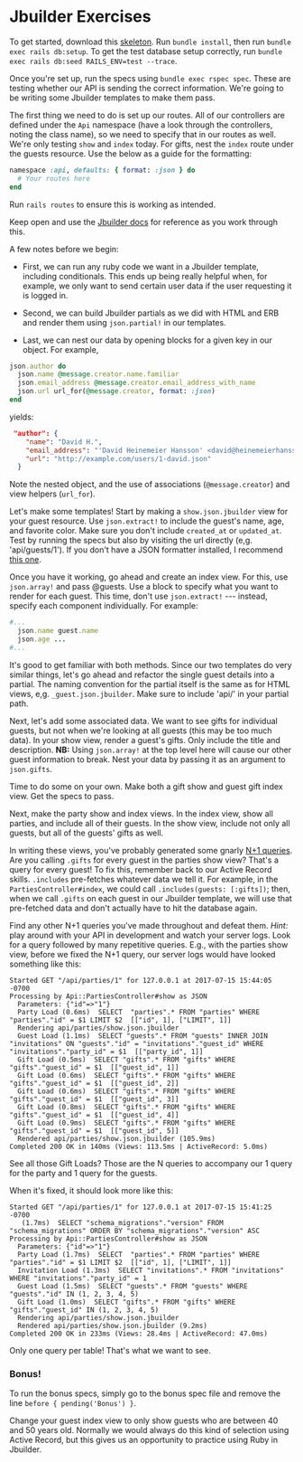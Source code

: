 # Jbuilder Exercises

To get started, download this [skeleton][jbuilder-zip].  Run `bundle install`, then run `bundle exec rails db:setup`. To get the test database setup correctly, run `bundle exec rails db:seed RAILS_ENV=test --trace`.

Once you're set up, run the specs using `bundle exec rspec spec`. These are
testing whether our API is sending the correct information. We're going to
be writing some Jbuilder templates to make them pass.

The first thing we need to do is set up our routes. All of our controllers are
defined under the `Api` namespace (have a look through the controllers, noting
the class name), so we need to specify that in our routes as well. We're only
testing `show` and `index` today. For gifts, nest the `index` route under the
guests resource. Use the below as a guide for the formatting:

```ruby
namespace :api, defaults: { format: :json } do
  # Your routes here
end
```

Run `rails routes` to ensure this is working as intended.

Keep open and use the [Jbuilder docs][docs-link] for reference as you work through this.

A few notes before we begin:
* First, we can run any ruby code we
want in a Jbuilder template, including conditionals. This ends up being really
helpful when, for example, we only want to send certain user data if the user
requesting it is logged in.
+ Second, we can build Jbuilder partials as we did
with HTML and ERB and render them using `json.partial!` in our templates.
* Last, we can nest our
data by opening blocks for a given key in our object. For example,

```ruby
json.author do
  json.name @message.creator.name.familiar
  json.email_address @message.creator.email_address_with_name
  json.url url_for(@message.creator, format: :json)
end
```

yields:

```json
 "author": {
    "name": "David H.",
    "email_address": "'David Heinemeier Hansson' <david@heinemeierhansson.com>",
    "url": "http://example.com/users/1-david.json"
  }
```

Note the nested object, and the use of associations
(`@message.creator`) and view helpers (`url_for`).

Let's make some templates! Start by making a `show.json.jbuilder` view for your
guest resource. Use `json.extract!` to include the guest's name, age, and
favorite color. Make sure you don't include `created_at` or `updated_at`. Test
by running the specs but also by visiting the url directly (e,g.
'api/guests/1'). If you don't have a JSON formatter installed, I recommend
[this one][formatter-link].

Once you have it working, go ahead and create an index view. For this, use
`json.array!` and pass @guests. Use a block to specify what you want to render
for each guest. This time, don't use `json.extract!` --- instead, specify each
component individually. For example:
```ruby
#...
  json.name guest.name
  json.age ...
#...
```

It's good to get familiar with both methods. Since our two templates do very similar
things, let's go ahead and refactor the single guest details into a partial.
The naming convention for the partial itself is the same as for HTML views, e,g.
`_guest.json.jbuilder`. Make sure to include 'api/' in your partial path.

Next, let's add some associated data. We want to see gifts for individual
guests, but not when we're looking at all guests (this may be too much data). In
your show view, render a guest's gifts. Only include the title and description.
**NB:** Using `json.array!` at the top level here will cause our other guest
information to break. Nest your data by passing it as an argument to
`json.gifts`.

Time to do some on your own. Make both a gift show and guest gift index view. Get the specs
to pass.

Next, make the party show and index views. In the index view, show all parties,
and include all of their guests. In the show view, include not only all guests,
but all of the guests' gifts as well.

In writing these views, you've probably generated some gnarly [N+1 queries][n_plus_one]. Are you
calling `.gifts` for every guest in the parties show view? That's a query for every guest!
To fix this, remember back to our Active Record skills. `.includes` pre-fetches whatever data we
tell it. For example, in the `PartiesController#index`, we could call `.includes(guests: [:gifts])`;
then, when we call `.gifts` on each guest in our Jbuilder template, we will use that pre-fetched data
and don't actually have to hit the database again.

Find any other N+1 queries you've made throughout and defeat them. _Hint:_ play around
with your API in development and watch your server logs. Look for a query followed by many
repetitive queries. E.g., with the parties show view, before we fixed the N+1 query, our server
logs would have looked something like this:

```
Started GET "/api/parties/1" for 127.0.0.1 at 2017-07-15 15:44:05 -0700
Processing by Api::PartiesController#show as JSON
  Parameters: {"id"=>"1"}
  Party Load (0.6ms)  SELECT  "parties".* FROM "parties" WHERE "parties"."id" = $1 LIMIT $2  [["id", 1], ["LIMIT", 1]]
  Rendering api/parties/show.json.jbuilder
  Guest Load (1.1ms)  SELECT "guests".* FROM "guests" INNER JOIN "invitations" ON "guests"."id" = "invitations"."guest_id" WHERE "invitations"."party_id" = $1  [["party_id", 1]]
  Gift Load (0.5ms)  SELECT "gifts".* FROM "gifts" WHERE "gifts"."guest_id" = $1  [["guest_id", 1]]
  Gift Load (0.6ms)  SELECT "gifts".* FROM "gifts" WHERE "gifts"."guest_id" = $1  [["guest_id", 2]]
  Gift Load (0.6ms)  SELECT "gifts".* FROM "gifts" WHERE "gifts"."guest_id" = $1  [["guest_id", 3]]
  Gift Load (0.8ms)  SELECT "gifts".* FROM "gifts" WHERE "gifts"."guest_id" = $1  [["guest_id", 4]]
  Gift Load (0.9ms)  SELECT "gifts".* FROM "gifts" WHERE "gifts"."guest_id" = $1  [["guest_id", 5]]
  Rendered api/parties/show.json.jbuilder (105.9ms)
Completed 200 OK in 140ms (Views: 113.5ms | ActiveRecord: 5.0ms)
```

See all those Gift Loads? Those are the N queries to accompany our 1 query for the party and 1 query for the guests.

When it's fixed, it should look more like this:

```
Started GET "/api/parties/1" for 127.0.0.1 at 2017-07-15 15:41:25 -0700
   (1.7ms)  SELECT "schema_migrations"."version" FROM "schema_migrations" ORDER BY "schema_migrations"."version" ASC
Processing by Api::PartiesController#show as JSON
  Parameters: {"id"=>"1"}
  Party Load (1.7ms)  SELECT  "parties".* FROM "parties" WHERE "parties"."id" = $1 LIMIT $2  [["id", 1], ["LIMIT", 1]]
  Invitation Load (1.3ms)  SELECT "invitations".* FROM "invitations" WHERE "invitations"."party_id" = 1
  Guest Load (1.5ms)  SELECT "guests".* FROM "guests" WHERE "guests"."id" IN (1, 2, 3, 4, 5)
  Gift Load (1.0ms)  SELECT "gifts".* FROM "gifts" WHERE "gifts"."guest_id" IN (1, 2, 3, 4, 5)
  Rendering api/parties/show.json.jbuilder
  Rendered api/parties/show.json.jbuilder (9.2ms)
Completed 200 OK in 233ms (Views: 28.4ms | ActiveRecord: 47.0ms)
```

Only one query per table! That's what we want to see.

### Bonus!

To run the bonus specs, simply go to the bonus spec file and remove the line `before { pending('Bonus') }`.

Change your guest index view to only show guests who are between 40
and 50 years old. Normally we would always do this kind of selection using
Active Record, but this gives us an opportunity to practice using Ruby in Jbuilder.

[n_plus_one]: https://github.com/appacademy/curriculum/blob/master/sql/readings/joins.md#the-n1-selects-problem
[jbuilder-zip]: https://github.com/appacademy/curriculum/blob/master/react/projects/jbuilder/skeleton.zip?raw=true
[formatter-link]: https://chrome.google.com/webstore/detail/json-formatter/bcjindcccaagfpapjjmafapmmgkkhgoa?hl=en
[docs-link]: https://github.com/rails/jbuilder
